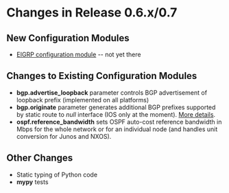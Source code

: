 # Changes in Release 0.6.x/0.7

## New Configuration Modules

* [EIGRP configuration module](../module/eigrp.md) -- not yet there

## Changes to Existing Configuration Modules

* **bgp.advertise_loopback** parameter controls BGP advertisement of loopback prefix (implemented on all platforms)
* **bgp.originate** parameter generates additional BGP prefixes supported by static route to *null* interface (IOS only at the moment). [More details](../module/bgp.md#advertised-bgp-prefixes).
* **ospf.reference_bandwidth** sets OSPF auto-cost reference bandwidth in Mbps for the whole network or for an individual node (and handles unit conversion for Junos and NXOS).

## Other Changes

* Static typing of Python code
* **mypy** tests
